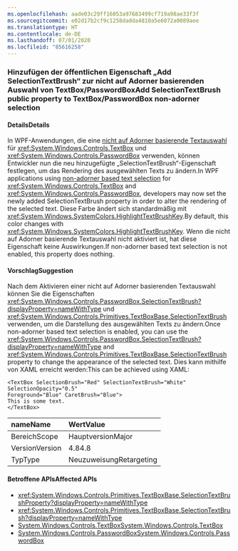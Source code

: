 ```yaml
---
ms.openlocfilehash: aade03c29ff16053a97683499cf719a98ae33f3f
ms.sourcegitcommit: e02d17b2cf9c1258dadda4810a5e6072a0089aee
ms.translationtype: HT
ms.contentlocale: de-DE
ms.lasthandoff: 07/01/2020
ms.locfileid: "85616258"
---
```

### <a name="add-selectiontextbrush-public-property-to-textboxpasswordbox-non-adorner-selection"></a><span data-ttu-id="5f87f-101">Hinzufügen der öffentlichen Eigenschaft „Add SelectionTextBrush“ zur nicht auf Adorner basierenden Auswahl von TextBox/PasswordBox</span><span class="sxs-lookup"><span data-stu-id="5f87f-101">Add SelectionTextBrush public property to TextBox/PasswordBox non-adorner selection</span></span>

#### <a name="details"></a><span data-ttu-id="5f87f-102">Details</span><span class="sxs-lookup"><span data-stu-id="5f87f-102">Details</span></span>

<span data-ttu-id="5f87f-103">In WPF-Anwendungen, die eine [nicht auf Adorner basierende Textauswahl](https://github.com/Microsoft/dotnet/blob/master/Documentation/compatibility/wpf-TextBox-PasswordBox-text-selection-does-not-follow-system-colors.md) für <xref:System.Windows.Controls.TextBox> und <xref:System.Windows.Controls.PasswordBox> verwenden, können Entwickler nun die neu hinzugefügte „SelectionTextBrush“-Eigenschaft festlegen, um das Rendering des ausgewählten Texts zu ändern.</span><span class="sxs-lookup"><span data-stu-id="5f87f-103">In WPF applications using [non-adorner based text selection](https://github.com/Microsoft/dotnet/blob/master/Documentation/compatibility/wpf-TextBox-PasswordBox-text-selection-does-not-follow-system-colors.md) for <xref:System.Windows.Controls.TextBox> and <xref:System.Windows.Controls.PasswordBox>, developers may now set the newly added SelectionTextBrush property in order to alter the rendering of the selected text.</span></span>  <span data-ttu-id="5f87f-104">Diese Farbe ändert sich standardmäßig mit <xref:System.Windows.SystemColors.HighlightTextBrushKey>.</span><span class="sxs-lookup"><span data-stu-id="5f87f-104">By default, this color changes with <xref:System.Windows.SystemColors.HighlightTextBrushKey>.</span></span>  <span data-ttu-id="5f87f-105">Wenn die nicht auf Adorner basierende Textauswahl nicht aktiviert ist, hat diese Eigenschaft keine Auswirkungen.</span><span class="sxs-lookup"><span data-stu-id="5f87f-105">If non-adorner based text selection is not enabled, this property does nothing.</span></span>

#### <a name="suggestion"></a><span data-ttu-id="5f87f-106">Vorschlag</span><span class="sxs-lookup"><span data-stu-id="5f87f-106">Suggestion</span></span>

<span data-ttu-id="5f87f-107">Nach dem Aktivieren einer nicht auf Adorner basierenden Textauswahl können Sie die Eigenschaften <xref:System.Windows.Controls.PasswordBox.SelectionTextBrush?displayProperty=nameWithType> und <xref:System.Windows.Controls.Primitives.TextBoxBase.SelectionTextBrush> verwenden, um die Darstellung des ausgewählten Texts zu ändern.</span><span class="sxs-lookup"><span data-stu-id="5f87f-107">Once non-adorner based text selection is enabled, you can use the <xref:System.Windows.Controls.PasswordBox.SelectionTextBrush?displayProperty=nameWithType> and <xref:System.Windows.Controls.Primitives.TextBoxBase.SelectionTextBrush> property to change the appearance of the selected text.</span></span> <span data-ttu-id="5f87f-108">Dies kann mithilfe von XAML erreicht werden:</span><span class="sxs-lookup"><span data-stu-id="5f87f-108">This can be achieved using XAML:</span></span>

<pre><code class="lang-xaml">&lt;TextBox SelectionBrush=&quot;Red&quot; SelectionTextBrush=&quot;White&quot;  SelectionOpacity=&quot;0.5&quot;&#13;&#10;Foreground=&quot;Blue&quot; CaretBrush=&quot;Blue&quot;&gt;&#13;&#10;This is some text.&#13;&#10;&lt;/TextBox&gt;&#13;&#10;</code></pre>

| <span data-ttu-id="5f87f-109">name</span><span class="sxs-lookup"><span data-stu-id="5f87f-109">Name</span></span>    | <span data-ttu-id="5f87f-110">Wert</span><span class="sxs-lookup"><span data-stu-id="5f87f-110">Value</span></span>       |
|:--------|:------------|
| <span data-ttu-id="5f87f-111">Bereich</span><span class="sxs-lookup"><span data-stu-id="5f87f-111">Scope</span></span>   | <span data-ttu-id="5f87f-112">Hauptversion</span><span class="sxs-lookup"><span data-stu-id="5f87f-112">Major</span></span>       |
| <span data-ttu-id="5f87f-113">Version</span><span class="sxs-lookup"><span data-stu-id="5f87f-113">Version</span></span> | <span data-ttu-id="5f87f-114">4.8</span><span class="sxs-lookup"><span data-stu-id="5f87f-114">4.8</span></span>         |
| <span data-ttu-id="5f87f-115">Typ</span><span class="sxs-lookup"><span data-stu-id="5f87f-115">Type</span></span>    | <span data-ttu-id="5f87f-116">Neuzuweisung</span><span class="sxs-lookup"><span data-stu-id="5f87f-116">Retargeting</span></span> |

#### <a name="affected-apis"></a><span data-ttu-id="5f87f-117">Betroffene APIs</span><span class="sxs-lookup"><span data-stu-id="5f87f-117">Affected APIs</span></span>

- <xref:System.Windows.Controls.Primitives.TextBoxBase.SelectionTextBrushProperty?displayProperty=nameWithType>
- <xref:System.Windows.Controls.Primitives.TextBoxBase.SelectionTextBrush?displayProperty=nameWithType>
- [<span data-ttu-id="5f87f-118">System.Windows.Controls.TextBox</span><span class="sxs-lookup"><span data-stu-id="5f87f-118">System.Windows.Controls.TextBox</span></span>](xref:System.Windows.Controls.TextBox)
- [<span data-ttu-id="5f87f-119">System.Windows.Controls.PasswordBox</span><span class="sxs-lookup"><span data-stu-id="5f87f-119">System.Windows.Controls.PasswordBox</span></span>](xref:System.Windows.Controls.PasswordBox)
